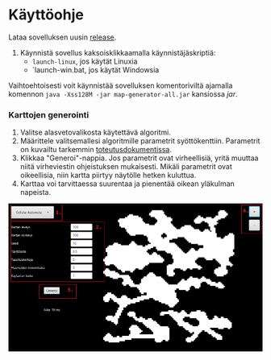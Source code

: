 # Käyttöohje

Lataa sovelluksen uusin [release](https://github.com/ikaevalko/map-generator/releases). 

1. Käynnistä sovellus kaksoisklikkaamalla käynnistäjäskriptiä:
	- `launch-linux`, jos käytät Linuxia
	- `launch-win.bat, jos käytät Windowsia
	
Vaihtoehtoisesti voit käynnistää sovelluksen komentoriviltä ajamalla komennon 
`java -Xss128M -jar map-generator-all.jar` kansiossa _jar_.

### Karttojen generointi

1. Valitse alasvetovalikosta käytettävä algoritmi.
2. Määrittele valitsemallesi algoritmille parametrit syöttökenttiin. 
Parametrit on kuvailtu tarkemmin [toteutusdokumentissa](toteutusdokumentti.md).
3. Klikkaa "Generoi"-nappia. Jos parametrit ovat virheellisiä, yritä muuttaa niitä virheviestin ohjeistuksen mukaisesti. 
Mikäli parametrit ovat oikeellisia, niin kartta piirtyy näytölle hetken kuluttua.
4. Karttaa voi tarvittaessa suurentaa ja pienentää oikean yläkulman napeista.

![](kuvat/kayttoohje.png)